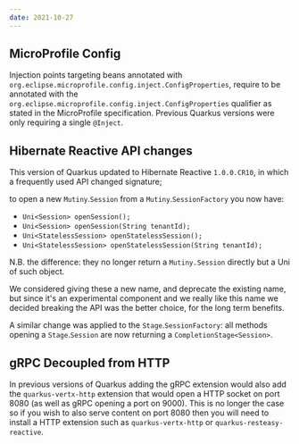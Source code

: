 ```yaml
---
date: 2021-10-27
---
```

## MicroProfile Config

Injection points targeting beans annotated with `org.eclipse.microprofile.config.inject.ConfigProperties`, require to be annotated with the `org.eclipse.microprofile.config.inject.ConfigProperties` qualifier as stated in the MicroProfile specification. Previous Quarkus versions were only requiring a single `@Inject`. 

## Hibernate Reactive API changes

This version of Quarkus updated to Hibernate Reactive `1.0.0.CR10`, in which a frequently used API changed signature;

to open a new `Mutiny`.`Session` from a `Mutiny`.`SessionFactory` you now have:

* `Uni<Session> openSession();`
* `Uni<Session> openSession(String tenantId);`
* `Uni<StatelessSession> openStatelessSession();`
* `Uni<StatelessSession> openStatelessSession(String tenantId);`

N.B. the difference: they no longer return a `Mutiny.Session` directly but a Uni of such object.

We considered giving these a new name, and deprecate the existing name, but since it's an experimental component and we really like this name we decided breaking the API was the better choice, for the long term benefits.

A similar change was applied to the `Stage`.`SessionFactory`: all methods opening a `Stage`.`Session` are now returning a `CompletionStage<Session>`.

## gRPC Decoupled from HTTP

In previous versions of Quarkus adding the gRPC extension would also add the `quarkus-vertx-http` extension that would open a HTTP socket on port 8080 (as well as gRPC opening a port on 9000). This is no longer the case so if you wish to also serve content on port 8080 then you will need to install a HTTP extension such as `quarkus-vertx-http` or `quarkus-resteasy-reactive`.